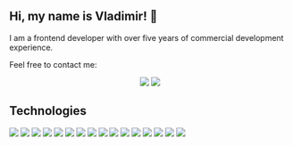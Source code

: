 ## Hi, my name is Vladimir! 👋
I am a frontend developer with over five years of commercial development experience.

Feel free to contact me:
<p align="center">
  <a href="https://t.me/vovnet">
    <img src="https://img.shields.io/badge/Telegram-2CA5E0?style=for-the-badge&logo=telegram&logoColor=white" /></a>
  <a href="https://linkedin.com/in/vovnet">
    <img src="https://img.shields.io/badge/LinkedIn-0077B5?style=for-the-badge&logo=linkedin&logoColor=white" /></a>
</p>

## Technologies
<p>
  <img src="https://img.shields.io/badge/javascript-252525?style=for-the-badge&logo=javascript"/>
  <img src="https://img.shields.io/badge/typescript-252525?style=for-the-badge&logo=typescript"/>
  <img src="https://img.shields.io/badge/react-252525?style=for-the-badge&logo=react"/>
  <img src="https://img.shields.io/badge/redux-252525?style=for-the-badge&logo=redux"/>
  <img src="https://img.shields.io/badge/mobx-252525?style=for-the-badge&logo=mobx"/>
  <img src="https://img.shields.io/badge/nextjs-252525?style=for-the-badge&logo=nextjs"/>
  <img src="https://img.shields.io/badge/remix-252525?style=for-the-badge&logo=remix"/>
  <img src="https://img.shields.io/badge/gatsby-252525?style=for-the-badge&logo=gatsby"/>
  <img src="https://img.shields.io/badge/git-252525?style=for-the-badge&logo=git"/>
  <img src="https://img.shields.io/badge/html5-252525?style=for-the-badge&logo=html5"/>
  <img src="https://img.shields.io/badge/css3-252525?style=for-the-badge&logo=css3"/>
  <img src="https://img.shields.io/badge/webpack-252525?style=for-the-badge&logo=webpack"/>
  <img src="https://img.shields.io/badge/vite-252525?style=for-the-badge&logo=vite"/>
  <img src="https://img.shields.io/badge/babel-252525?style=for-the-badge&logo=babel"/>
  <img src="https://img.shields.io/badge/npm-252525?style=for-the-badge&logo=npm"/>
  <img src="https://img.shields.io/badge/jest-252525?style=for-the-badge&logo=jest"/>
</p>



<!--
**vovnet/vovnet** is a ✨ _special_ ✨ repository because its `README.md` (this file) appears on your GitHub profile.

Here are some ideas to get you started:

- 🔭 I’m currently working on ...
- 🌱 I’m currently learning ...
- 👯 I’m looking to collaborate on ...
- 🤔 I’m looking for help with ...
- 💬 Ask me about ...
- 📫 How to reach me: ...
- 😄 Pronouns: ...
- ⚡ Fun fact: ...
-->

